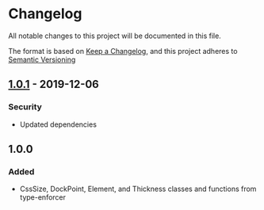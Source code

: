 # Changelog
All notable changes to this project will be documented in this file.

The format is based on [Keep a Changelog](https://keepachangelog.com/en/1.0.0/),
and this project adheres to [Semantic Versioning](https://semver.org/spec/v2.0.0.html)

## [1.0.1] - 2019-12-06
### Security
- Updated dependencies

## 1.0.0
### Added
- CssSize, DockPoint, Element, and Thickness classes and functions from type-enforcer

[1.0.1]: https://github.com/DarrenPaulWright/type-enforcer-ui/compare/v1.0.0...v1.0.1
